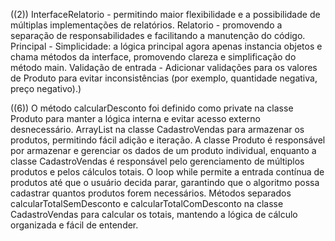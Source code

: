 
((2))
InterfaceRelatorio - permitindo maior flexibilidade e a possibilidade de múltiplas implementações de relatórios.
Relatorio - promovendo a separação de responsabilidades e facilitando a manutenção do código.
Principal - Simplicidade: a lógica principal agora apenas instancia objetos e chama métodos da interface, promovendo clareza e simplificação do método main.
Validação de entrada - Adicionar validações para os valores de Produto para evitar inconsistências (por exemplo, quantidade negativa, preço negativo).)

((6))
O método calcularDesconto foi definido como private na classe Produto para manter a lógica interna e evitar acesso externo desnecessário. 
ArrayList na classe CadastroVendas para armazenar os produtos, permitindo fácil adição e iteração.
A classe Produto é responsável por armazenar e gerenciar os dados de um produto individual, enquanto a classe CadastroVendas é responsável pelo gerenciamento de múltiplos produtos e pelos cálculos totais.
O loop while permite a entrada contínua de produtos até que o usuário decida parar, garantindo que o algoritmo possa cadastrar quantos produtos forem necessários.
Métodos separados calcularTotalSemDesconto e calcularTotalComDesconto na classe CadastroVendas para calcular os totais, mantendo a lógica de cálculo organizada e fácil de entender.

